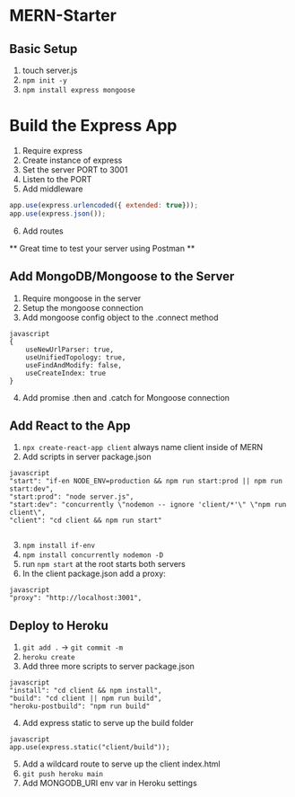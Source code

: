 # MERN-Starter

## Basic Setup
1. touch server.js
2. `npm init -y`
3. `npm install express mongoose`

# Build the Express App
1. Require express
2. Create instance of express
3. Set the server PORT to 3001
4. Listen to the PORT
5. Add middleware
```javascript
app.use(express.urlencoded({ extended: true}));
app.use(express.json());
```
6. Add routes

** Great time to test your server using Postman **

## Add MongoDB/Mongoose to the Server
1. Require mongoose in the server
2. Setup the mongoose connection
3. Add mongoose config object to the .connect method
```
javascript
{
    useNewUrlParser: true,
    useUnifiedTopology: true,
    useFindAndModify: false,
    useCreateIndex: true
}
```
4. Add promise .then and .catch for Mongoose connection 

## Add React to the App
1. `npx create-react-app client` always name client inside of MERN
2.  Add scripts in server package.json
```
javascript
"start": "if-en NODE_ENV=production && npm run start:prod || npm run start:dev",
"start:prod": "node server.js",
"start:dev": "concurrently \"nodemon -- ignore 'client/*'\" \"npm run client\",
"client": "cd client && npm run start"


```
3. `npm install if-env`
4. `npm install concurrently nodemon -D`
5. run `npm start` at the root starts both servers
6. In the client package.json add a proxy:
```
javascript
"proxy": "http://localhost:3001",
```

## Deploy to Heroku
1. `git add .` -> `git commit -m`
2. `heroku create`
3. Add three more scripts to server package.json
```
javascript
"install": "cd client && npm install",
"build": "cd client || npm run build",
"heroku-postbuild": "npm run build"

```
4. Add express static to serve up the build folder
```
javascript
app.use(express.static("client/build"));
```
5. Add a wildcard route to serve up the client index.html
6. `git push heroku main`
7. Add MONGODB_URI env var in Heroku settings
